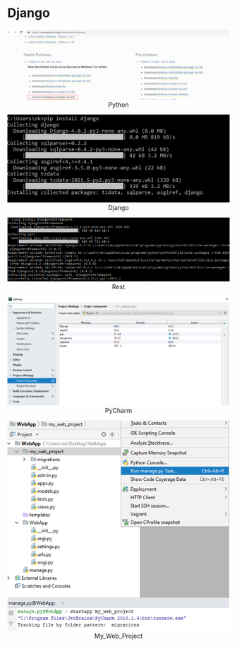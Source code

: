 # Django 

<p align="center">
  <img  src="https://github.com/okansungur/django/blob/main/img/python.png"><br/>
  Python
</p>

<p align="center">
  <img  src="https://github.com/okansungur/django/blob/main/img/django.png"><br/>
  Django
</p>


<p align="center">
  <img  src="https://github.com/okansungur/django/blob/main/img/djangorest.png"><br/>
  Rest
</p>



<p align="center">
  <img  src="https://github.com/okansungur/django/blob/main/img/project1.png"><br/>
  PyCharm
</p>

<p align="center">
  <img  src="https://github.com/okansungur/django/blob/main/img/createmy_web_proj.png"><br/>
  My_Web_Project
</p>

